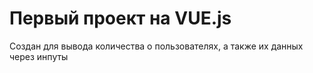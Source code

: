 # Первый проект на VUE.js
Создан для вывода количества о пользователях, а также их данных через инпуты